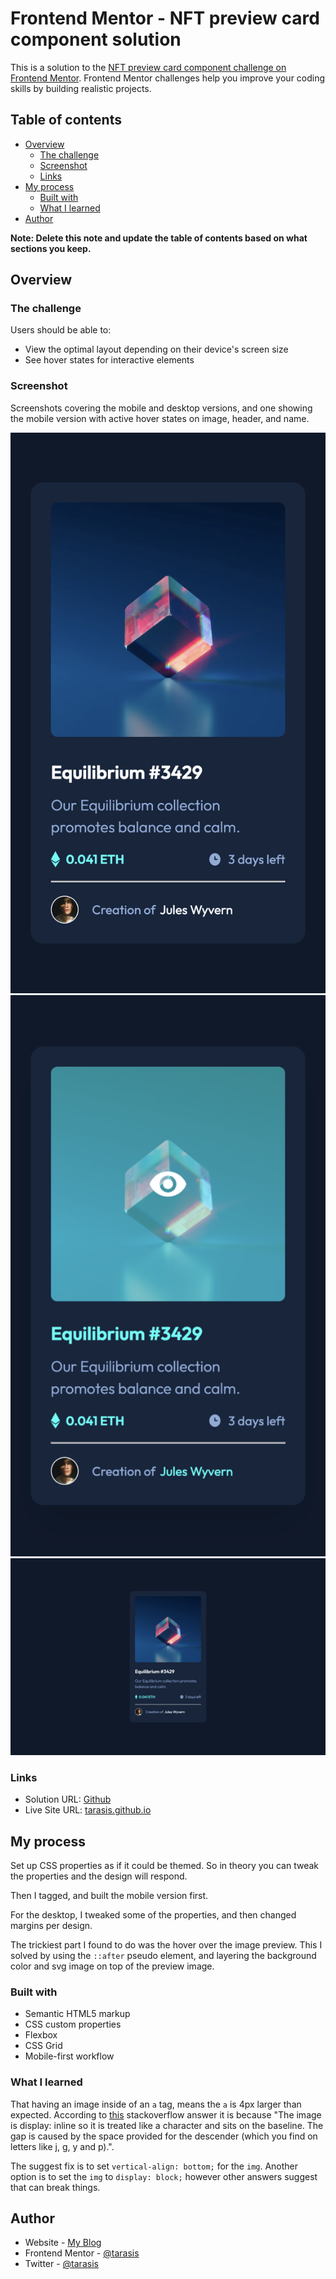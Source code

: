 # Frontend Mentor - NFT preview card component solution

This is a solution to the [NFT preview card component challenge on Frontend Mentor](https://www.frontendmentor.io/challenges/nft-preview-card-component-SbdUL_w0U). Frontend Mentor challenges help you improve your coding skills by building realistic projects.

## Table of contents

- [Overview](#overview)
  - [The challenge](#the-challenge)
  - [Screenshot](#screenshot)
  - [Links](#links)
- [My process](#my-process)
  - [Built with](#built-with)
  - [What I learned](#what-i-learned)
- [Author](#author)

**Note: Delete this note and update the table of contents based on what sections you keep.**

## Overview

### The challenge

Users should be able to:

- View the optimal layout depending on their device's screen size
- See hover states for interactive elements

### Screenshot

Screenshots covering the mobile and desktop versions, and one showing the mobile version with active hover states on image, header, and name.

![Mobile](screenshots/mobile.png)
![Mobile Active](screenshots/mobile-active.png)
![Desktop](screenshots/desktop.png)


### Links

- Solution URL: [Github](https://github.com/tarasis/tarasis.github.io/tree/main/projects/FrontendMentor/newbie/nft-preview-card-component)
- Live Site URL: [tarasis.github.io](https://tarasis.github.io/FrontendMentor/newbie/nft-preview-card-component/)

## My process

Set up CSS properties as if it could be themed. So in theory you can tweak the properties and the design will respond.

Then I tagged, and built the mobile version first.

For the desktop, I tweaked some of the properties, and then changed margins per design.

The trickiest part I found to do was the hover over the image preview. This I solved by using the `::after` pseudo element, and layering the background color and svg image on top of the preview image.

### Built with

- Semantic HTML5 markup
- CSS custom properties
- Flexbox
- CSS Grid
- Mobile-first workflow

### What I learned

That having an image inside of an `a` tag, means the `a` is 4px larger than expected. According to [this](https://stackoverflow.com/a/3197613) stackoverflow answer it is because "The image is display: inline so it is treated like a character and sits on the baseline. The gap is caused by the space provided for the descender (which you find on letters like j, g, y and p).".

The suggest fix is to set `vertical-align: bottom;` for the `img`. Another option is to set the `img` to `display: block;` however other answers suggest that can break things.

## Author

- Website - [My Blog](https://tarasis.net)
- Frontend Mentor - [@tarasis](https://www.frontendmentor.io/profile/tarasis)
- Twitter - [@tarasis](https://www.twitter.com/tarasis)